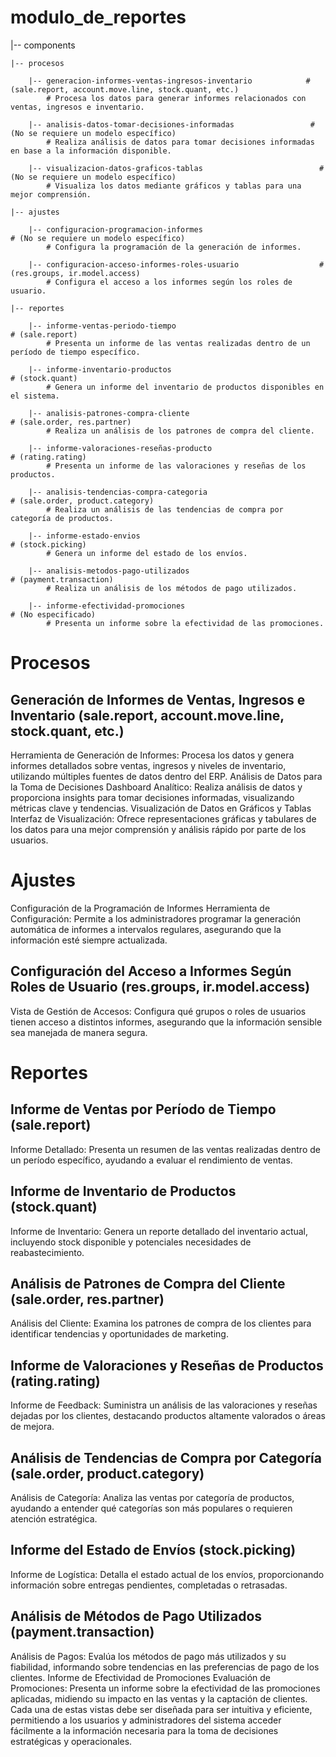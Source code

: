# modulo_de_reportes

|-- components

    |-- procesos

        |-- generacion-informes-ventas-ingresos-inventario            # (sale.report, account.move.line, stock.quant, etc.)
            # Procesa los datos para generar informes relacionados con ventas, ingresos e inventario.

        |-- analisis-datos-tomar-decisiones-informadas                 # (No se requiere un modelo específico)
            # Realiza análisis de datos para tomar decisiones informadas en base a la información disponible.

        |-- visualizacion-datos-graficos-tablas                          # (No se requiere un modelo específico)
            # Visualiza los datos mediante gráficos y tablas para una mejor comprensión.

    |-- ajustes

        |-- configuracion-programacion-informes                           # (No se requiere un modelo específico)
            # Configura la programación de la generación de informes.

        |-- configuracion-acceso-informes-roles-usuario                  # (res.groups, ir.model.access)
            # Configura el acceso a los informes según los roles de usuario.

    |-- reportes

        |-- informe-ventas-periodo-tiempo                                 # (sale.report)
            # Presenta un informe de las ventas realizadas dentro de un período de tiempo específico.

        |-- informe-inventario-productos                                  # (stock.quant)
            # Genera un informe del inventario de productos disponibles en el sistema.

        |-- analisis-patrones-compra-cliente                              # (sale.order, res.partner)
            # Realiza un análisis de los patrones de compra del cliente.

        |-- informe-valoraciones-reseñas-producto                         # (rating.rating)
            # Presenta un informe de las valoraciones y reseñas de los productos.

        |-- analisis-tendencias-compra-categoria                           # (sale.order, product.category)
            # Realiza un análisis de las tendencias de compra por categoría de productos.

        |-- informe-estado-envios                                         # (stock.picking)
            # Genera un informe del estado de los envíos.

        |-- analisis-metodos-pago-utilizados                              # (payment.transaction)
            # Realiza un análisis de los métodos de pago utilizados.

        |-- informe-efectividad-promociones                                # (No especificado)
            # Presenta un informe sobre la efectividad de las promociones. 

# Procesos
## Generación de Informes de Ventas, Ingresos e Inventario (sale.report, account.move.line, stock.quant, etc.)
Herramienta de Generación de Informes: Procesa los datos y genera informes detallados sobre ventas, ingresos y niveles de inventario, utilizando múltiples fuentes de datos dentro del ERP.
Análisis de Datos para la Toma de Decisiones
Dashboard Analítico: Realiza análisis de datos y proporciona insights para tomar decisiones informadas, visualizando métricas clave y tendencias.
Visualización de Datos en Gráficos y Tablas
Interfaz de Visualización: Ofrece representaciones gráficas y tabulares de los datos para una mejor comprensión y análisis rápido por parte de los usuarios.
# Ajustes
Configuración de la Programación de Informes
Herramienta de Configuración: Permite a los administradores programar la generación automática de informes a intervalos regulares, asegurando que la información esté siempre actualizada.
## Configuración del Acceso a Informes Según Roles de Usuario (res.groups, ir.model.access)
Vista de Gestión de Accesos: Configura qué grupos o roles de usuarios tienen acceso a distintos informes, asegurando que la información sensible sea manejada de manera segura.
# Reportes
## Informe de Ventas por Período de Tiempo (sale.report)
Informe Detallado: Presenta un resumen de las ventas realizadas dentro de un período específico, ayudando a evaluar el rendimiento de ventas.
## Informe de Inventario de Productos (stock.quant)
Informe de Inventario: Genera un reporte detallado del inventario actual, incluyendo stock disponible y potenciales necesidades de reabastecimiento.
## Análisis de Patrones de Compra del Cliente (sale.order, res.partner)
Análisis del Cliente: Examina los patrones de compra de los clientes para identificar tendencias y oportunidades de marketing.
## Informe de Valoraciones y Reseñas de Productos (rating.rating)
Informe de Feedback: Suministra un análisis de las valoraciones y reseñas dejadas por los clientes, destacando productos altamente valorados o áreas de mejora.
## Análisis de Tendencias de Compra por Categoría (sale.order, product.category)
Análisis de Categoría: Analiza las ventas por categoría de productos, ayudando a entender qué categorías son más populares o requieren atención estratégica.
## Informe del Estado de Envíos (stock.picking)
Informe de Logística: Detalla el estado actual de los envíos, proporcionando información sobre entregas pendientes, completadas o retrasadas.
## Análisis de Métodos de Pago Utilizados (payment.transaction)
Análisis de Pagos: Evalúa los métodos de pago más utilizados y su fiabilidad, informando sobre tendencias en las preferencias de pago de los clientes.
Informe de Efectividad de Promociones
Evaluación de Promociones: Presenta un informe sobre la efectividad de las promociones aplicadas, midiendo su impacto en las ventas y la captación de clientes.
Cada una de estas vistas debe ser diseñada para ser intuitiva y eficiente, permitiendo a los usuarios y administradores del sistema acceder fácilmente a la información necesaria para la toma de decisiones estratégicas y operacionales.
